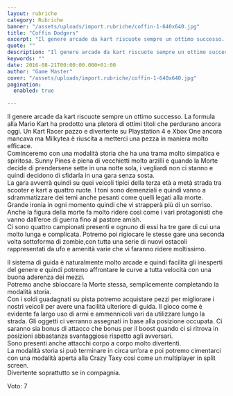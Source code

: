 ```yaml
---
layout: rubriche
category: Rubriche
banner: "/assets/uploads/import.rubriche/coffin-1-640x640.jpg"
title: "Coffin Dodgers"
excerpt: "Il genere arcade da kart riscuote sempre un ottimo successo. La formula alla Mario Kart ha prodotto una pletora di ottimi titoli che perdurano ancora oggi. Un Kart Racer pazzo e divertente su Playstation 4 e Xbox One ancora mancava ma Milkytea è riuscita a metterci una pezza in maniera molto efficace. Cominceremo con una [&hellip"
quote: ""
description: "Il genere arcade da kart riscuote sempre un ottimo successo. La formula alla Mario Kart ha prodotto una pletora di ottimi titoli che perdurano ancora oggi. Un Kart Racer pazzo e divertente su Playstation 4 e Xbox One ancora mancava ma Milkytea è riuscita a metterci una pezza in maniera molto efficace. Cominceremo con una [&hellip"
keywords: ""
date: 2016-08-21T00:00:00.000+01:00
author: "Game Master"
cover: "/assets/uploads/import.rubriche/coffin-1-640x640.jpg"
pagination:
  enabled: true

---
```


  
Il genere arcade da kart riscuote sempre un ottimo successo. La formula alla Mario Kart ha prodotto una pletora di ottimi titoli che perdurano ancora oggi. Un Kart Racer pazzo e divertente su Playstation 4 e Xbox One ancora mancava ma Milkytea è riuscita a metterci una pezza in maniera molto efficace.  
Cominceremo con una modalità storia che ha una trama molto simpatica e spiritosa. Sunny Pines è piena di vecchietti molto arzilli e quando la Morte decide di prendersene sette in una notte sola, i vegliardi non ci stanno e quindi decidono di sfidarla in una gara senza sosta.  
La gara avverrà quindi su quei veicoli tipici della terza età a metà strada tra scooter e kart a quattro ruote. I toni sono demenziali e quindi vanno a sdrammatizzare dei temi anche pesanti come quelli legati alla morte. Grande ironia in ogni momento quindi che vi strapperà più di un sorriso.  
Anche la figura della morte fa molto ridere così come i vari protagonisti che vanno dall’eroe di guerra fino al pastore amish.  
Ci sono quattro campionati presenti e ognuno di essi ha tre gare di cui una molto lunga e complicata. Potremo poi rigiocare le stesse gare una seconda volta sottoforma di zombie,con tutta una serie di nuovi ostacoli rappresentati da ufo e amenità varie che vi faranno ridere moltissimo.

Il sistema di guida è naturalmente molto arcade e quindi facilita gli inesperti del genere e quindi potremo affrontare le curve a tutta velocità con una buona aderenza dei mezzi.  
Potremo anche sbloccare la Morte stessa, semplicemente completando la modalità storia.  
Con i soldi guadagnati su pista potremo acquistare pezzi per migliorare i nostri veicoli per avere una facilità ulteriore di guida. Il gioco come è evidente fa largo uso di armi e ammennicoli vari da utilizzare lungo la strada. Gli oggetti ci verranno assegnati in base alla posizione occupata. Ci saranno sia bonus di attacco che bonus per il boost quando ci si ritrova in posizioni abbastanza svantaggiose rispetto agli avversari.  
Sono presenti anche attacchi corpo a corpo molto divertenti.  
La modalità storia si può terminare in circa un’ora e poi potremo cimentarci con una modalità aperta alla Crazy Taxy così come un multiplayer in split screen.  
Divertente soprattutto se in compagnia.

Voto: 7